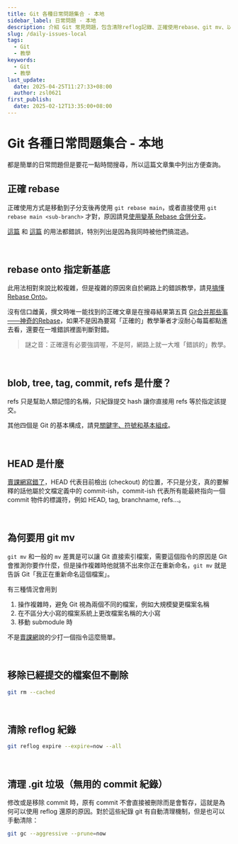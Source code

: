 ```yaml
---
title: Git 各種日常問題集合 - 本地
sidebar_label: 日常問題 - 本地
description: 介紹 Git 常見問題，包含清除reflog記錄、正確使用rebase、git mv、以及如何加速clone等進階技巧。還解釋了常見錯誤誤導，並提供正確的 Git 操作方法。
slug: /daily-issues-local
tags:
  - Git
  - 教學
keywords:
  - Git
  - 教學
last_update:
  date: 2025-04-25T11:27:33+08:00
  author: zsl0621
first_publish:
  date: 2025-02-12T13:35:00+08:00
---
```


# Git 各種日常問題集合 - 本地

都是簡單的日常問題但是要花一點時間搜尋，所以這篇文章集中列出方便查詢。

## 正確 rebase

正確使用方式是移動到子分支後再使用 `git rebase main`，或者直接使用 `git rebase main <sub-branch>` 才對，原因請見[使用變基 Rebase 合併分支](/git/rebase)。

[這篇](https://gitbook.tw/chapters/branch/merge-with-rebase) 和 [這篇](https://myapollo.com.tw/blog/git-tutorial-rebase/) 的用法都錯誤，特別列出是因為我同時被他們搞混過。

<br />

## rebase onto 指定新基底

此用法相對來說比較複雜，但是複雜的原因來自於網路上的錯誤教學，請見[搞懂 Rebase Onto](/git/rebase-onto)。

沒有信口雌黃，撰文時唯一能找到的正確文章是在搜尋結果第五頁 [Git合并那些事——神奇的Rebase](https://morningspace.github.io/tech/git-merge-stories-6/)，如果不是因為要寫「正確的」教學筆者才沒耐心每篇都點進去看，還要在一堆錯誤裡面判斷對錯。

> 謎之音：正確還有必要強調喔，不是阿，網路上就一大堆「錯誤的」教學。

<br />

## blob, tree, tag, commit, refs 是什麼？

refs 只是幫助人類記憶的名稱，只紀錄提交 hash 讓你直接用 refs 等於指定該提交。

其他四個是 Git 的基本構成，請見[關鍵字、符號和基本組成](/git/keyword)。

<br />

## HEAD 是什麼

[賣課網寫錯了](https://gitbook.tw/chapters/using-git/what-is-head)，HEAD 代表目前檢出 (checkout) 的位置，不只是分支，真的要解釋的話他屬於文檔定義中的 commit-ish，commit-ish 代表所有能最終指向一個 commit 物件的標識符，例如 HEAD, tag, branchname, refs...。

<br />

## 為何要用 git mv

`git mv` 和一般的 `mv` 差異是可以讓 Git 直接索引檔案，需要這個指令的原因是 Git 會推測你要作什麼，但是操作複雜時他就猜不出來你正在重新命名，`git mv` 就是告訴 Git「我正在重新命名這個檔案」。

有三種情況會用到

1. 操作複雜時，避免 Git 視為兩個不同的檔案，例如大規模變更檔案名稱
2. 在不區分大小寫的檔案系統上更改檔案名稱的大小寫
3. 移動 submodule 時

不是[賣課網](https://gitbook.tw/chapters/using-git/rename-and-delete-file)說的少打一個指令這麼簡單。

<br />

## 移除已經提交的檔案但不刪除

```sh
git rm --cached
```

<br />

## 清除 reflog 紀錄

```sh
git reflog expire --expire=now --all
```

<br />

## 清理 .git 垃圾（無用的 commit 紀錄）

修改或是移除 commit 時，原有 commit 不會直接被刪除而是會暫存，這就是為何可以使用 reflog 還原的原因。對於這些紀錄 git 有自動清理機制，但是也可以手動清除：

```sh
git gc --aggressive --prune=now
```
